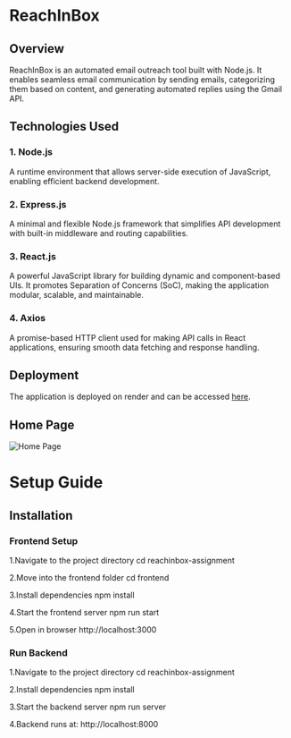 # ReachInBox

## Overview

ReachInBox is an automated email outreach tool built with Node.js. It enables seamless email communication by sending emails, categorizing them based on content, and generating automated replies using the Gmail API.

## Technologies Used

### 1. Node.js

A runtime environment that allows server-side execution of JavaScript, enabling efficient backend development.

### 2. Express.js

A minimal and flexible Node.js framework that simplifies API development with built-in middleware and routing capabilities.

### 3. React.js

A powerful JavaScript library for building dynamic and component-based UIs. It promotes Separation of Concerns (SoC), making the application modular, scalable, and maintainable.

### 4. Axios

A promise-based HTTP client used for making API calls in React applications, ensuring smooth data fetching and response handling.

## Deployment

The application is deployed on render and can be accessed [here](https://reachinbox-assignment-back.netlify.app/).

## Home Page

![Home Page](Screenshot%202025-02-24%20at%2010.35.41 AM.png)

# Setup Guide <br/>

<h2>Installation</h2>

### Frontend Setup

1.Navigate to the project directory
cd reachinbox-assignment

2.Move into the frontend folder
cd frontend

3.Install dependencies
npm install

4.Start the frontend server
npm run start

5.Open in browser
http://localhost:3000

### Run Backend

1.Navigate to the project directory
cd reachinbox-assignment

2.Install dependencies
npm install

3.Start the backend server
npm run server

4.Backend runs at:
http://localhost:8000
